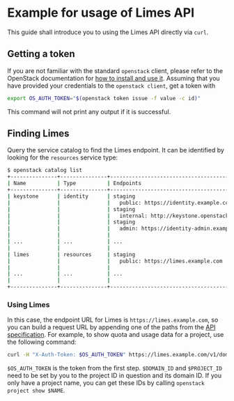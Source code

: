 <!--
SPDX-FileCopyrightText: 2025 SAP SE or an SAP affiliate company

SPDX-License-Identifier: Apache-2.0
-->

# Example for usage of Limes API

This guide shall introduce you to using the Limes API directly via `curl`.

## Getting a token

If you are not familiar with the standard `openstack` client, please refer to the OpenStack documentation for [how to
install and use it][os-cli]. Assuming that you have provided your credentials to the `openstack client`, get a token
with

```bash
export OS_AUTH_TOKEN="$(openstack token issue -f value -c id)"
```

This command will not print any output if it is successful.

## Finding Limes

Query the service catalog to find the Limes endpoint. It can be identified by looking for the `resources` service type:

```bash
$ openstack catalog list
+---------------+---------------+--------------------------------------------------------------------------+
| Name          | Type          | Endpoints                                                                |
+---------------+---------------+--------------------------------------------------------------------------+
| keystone      | identity      | staging                                                                  |
|               |               |   public: https://identity.example.com:443/v3                            |
|               |               | staging                                                                  |
|               |               |   internal: http://keystone.openstack.svc.kubernetes.example.com:5000/v3 |
|               |               | staging                                                                  |
|               |               |   admin: https://identity-admin.example.com:443/v3                       |
|               |               |                                                                          |
| ...           | ...           | ...                                                                      |
|               |               |                                                                          |
| limes         | resources     | staging                                                                  |
|               |               |   public: https://limes.example.com                                      |
|               |               |                                                                          |
| ...           | ...           | ...                                                                      |
|               |               |                                                                          |
+---------------+---------------+--------------------------------------------------------------------------+
```

### Using Limes

In this case, the endpoint URL for Limes is `https://limes.example.com`, so you can build a request URL by appending one
of the paths from the [API specification][v1-api]. For example, to show quota and usage data for a project, use the
following command:

```bash
curl -H "X-Auth-Token: $OS_AUTH_TOKEN" https://limes.example.com/v1/domains/$DOMAIN_ID/projects/$PROJECT_ID
```

`$OS_AUTH_TOKEN` is the token from the first step. `$DOMAIN_ID` and `$PROJECT_ID` need to be set by you to the project
ID in question and its domain ID. If you only have a project name, you can get these IDs by calling `openstack project
show $NAME`.

[os-cli]: https://docs.openstack.org/user-guide/cli.html
[v1-api]: ./api-v1-specification.md
